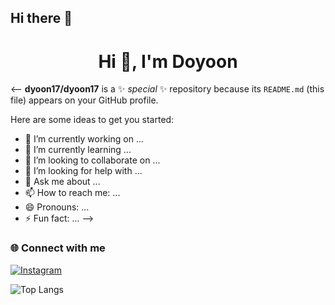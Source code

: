 ## Hi there 👋

<h1 align="center">Hi 👋, I'm Doyoon </h1>

<--
**dyoon17/dyoon17** is a ✨ _special_ ✨ repository because its `README.md` (this file) appears on your GitHub profile.

Here are some ideas to get you started:

- 🔭 I’m currently working on ...
- 🌱 I’m currently learning ...
- 👯 I’m looking to collaborate on ...
- 🤔 I’m looking for help with ...
- 💬 Ask me about ...
- 📫 How to reach me: ...
- 😄 Pronouns: ...
- ⚡ Fun fact: ...
-->
### 🌐 Connect with me
[![Instagram](https://img.shields.io/badge/@yourid-E4405F?style=for-the-badge&logo=instagram&logoColor=white)](https://instagram.com/yourid)

![Top Langs](https://github-readme-stats.vercel.app/api/top-langs/?username=dyoon17)
